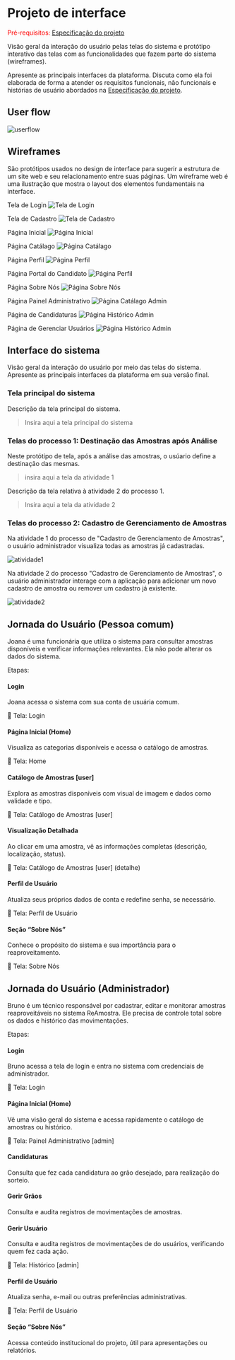 
# Projeto de interface

<span style="color:red">Pré-requisitos: <a href="02-Especificacao.md"> Especificação do projeto</a></span>

Visão geral da interação do usuário pelas telas do sistema e protótipo interativo das telas com as funcionalidades que fazem parte do sistema (wireframes).

 Apresente as principais interfaces da plataforma. Discuta como ela foi elaborada de forma a atender os requisitos funcionais, não funcionais e histórias de usuário abordados na <a href="02-Especificacao.md"> Especificação do projeto</a></span>.

 ## User flow

<!--
Fluxo de usuário (user flow) é uma técnica que permite ao desenvolvedor mapear todo o fluxo de navegação do usuário na aplicação. Essa técnica serve para alinhar os caminhos e as possíveis ações que o usuário pode realizar junto com os membros da equipe.
-->

![userflow](images/_userflow.png)

<!--
> **Links úteis**:
> - [User flow: o quê é e como fazer?](https://medium.com/7bits/fluxo-de-usu%C3%A1rio-user-flow-o-que-%C3%A9-como-fazer-79d965872534)
> - [User flow vs site maps](http://designr.com.br/sitemap-e-user-flow-quais-as-diferencas-e-quando-usar-cada-um/)
> - [Top 25 user flow tools & templates for smooth](https://www.mockplus.com/blog/post/user-flow-tools)
-->

<!--
### Diagrama de fluxo

O diagrama apresenta o estudo do fluxo de interação do usuário com o sistema interativo, muitas vezes sem a necessidade de desenhar o design das telas da interface. Isso permite que o design das interações seja bem planejado e tenha impacto na qualidade do design do wireframe interativo que será desenvolvido logo em seguida.

O diagrama de fluxo pode ser desenvolvido com “boxes” que possuem, internamente, a indicação dos principais elementos de interface — tais como menus e acessos — e funcionalidades, como editar, pesquisar, filtrar e configurar, além da conexão entre esses boxes a partir do processo de interação.

![Exemplo de diagrama de fluxo](images/diagrama_fluxo.jpg)

> **Links úteis**:
> - [Como criar um diagrama de fluxo de usuário](https://www.lucidchart.com/blog/how-to-make-a-user-flow-diagram)
> - [Fluxograma online: seis sites para fazer gráfico sem instalar nada](https://www.techtudo.com.br/listas/2019/03/fluxograma-online-seis-sites-para-fazer-grafico-sem-instalar-nada.ghtml)
-->

## Wireframes

São protótipos usados no design de interface para sugerir a estrutura de um site web e seu relacionamento entre suas páginas. Um wireframe web é uma ilustração que mostra o layout dos elementos fundamentais na interface.

Tela de Login
![Tela de Login](images/telalogin.png)

Tela de Cadastro
![Tela de Cadastro](images/telacadastro.png)

Página Inicial
![Página Inicial](images/PaginaInicial.png)

Página Catálago
![Página Catálago](images/catalagoss.png)

Página Perfil
![Página Perfil](images/meuperfil.png)

Página Portal do Candidato
![Página Perfil](images/portalcandidato.png)

Página Sobre Nós
![Página Sobre Nós](images/quemsomos.png)

Página Painel Administrativo
![Página Catálago Admin](images/paineladmin.png)

Página de Candidaturas 
![Página Histórico Admin ](images/candidaturas.png)

Página de Gerenciar Usuários
![Página Histórico Admin ](images/gerenciaruser.png)

<!--
> **Links úteis**:
> - [Protótipos: baixa, média ou alta fidelidade?](https://medium.com/ladies-that-ux-br/prot%C3%B3tipos-baixa-m%C3%A9dia-ou-alta-fidelidade-71d897559135)
> - [Protótipos vs wireframes](https://www.nngroup.com/videos/prototypes-vs-wireframes-ux-projects/)
> - [Ferramentas de wireframes](https://rockcontent.com/blog/wireframes/)
> - [MarvelApp](https://marvelapp.com/developers/documentation/tutorials/)
> - [Figma](https://www.figma.com/)
> - [Adobe XD](https://www.adobe.com/br/products/xd.html#scroll)
> - [Axure](https://www.axure.com/edu) (Licença Educacional)
> - [InvisionApp](https://www.invisionapp.com/) (Licença Educacional)
-->

## Interface do sistema

Visão geral da interação do usuário por meio das telas do sistema. Apresente as principais interfaces da plataforma em sua versão final.

### Tela principal do sistema

Descrição da tela principal do sistema.

> Insira aqui a tela principal do sistema


###  Telas do processo 1: Destinação das Amostras após Análise

Neste protótipo de tela, após a análise das amostras, o usúario define a destinação das mesmas.

> insira aqui a tela da atividade 1

Descrição da tela relativa à atividade 2 do processo 1.

> Insira aqui a tela da atividade 2


### Telas do processo 2: Cadastro de Gerenciamento de Amostras

Na atividade 1 do processo de "Cadastro de Gerenciamento de Amostras", o usuário administrador visualiza todas as amostras já cadastradas.

![atividade1](images/catalagoss.png)

Na atividade 2 do processo "Cadastro de Gerenciamento de Amostras", o usuário administrador interage com a aplicação para adicionar um novo cadastro de amostra ou remover um cadastro já existente.

![atividade2](images/paineladmin.png)

## Jornada do Usuário (Pessoa comum)

Joana é uma funcionária que utiliza o sistema para consultar amostras disponíveis e verificar informações relevantes. Ela não pode alterar os dados do sistema.

Etapas:
#### Login

Joana acessa o sistema com sua conta de usuária comum.

📍 Tela: Login

#### Página Inicial (Home)

Visualiza as categorias disponíveis e acessa o catálogo de amostras.

📍 Tela: Home

#### Catálogo de Amostras [user]

Explora as amostras disponíveis com visual de imagem e dados como validade e tipo.

📍 Tela: Catálogo de Amostras [user]

#### Visualização Detalhada

Ao clicar em uma amostra, vê as informações completas (descrição, localização, status).

📍 Tela: Catálogo de Amostras [user] (detalhe)

#### Perfil de Usuário

Atualiza seus próprios dados de conta e redefine senha, se necessário.

📍 Tela: Perfil de Usuário

#### Seção “Sobre Nós”

Conhece o propósito do sistema e sua importância para o reaproveitamento.

📍 Tela: Sobre Nós

## Jornada do Usuário (Administrador)

Bruno é um técnico responsável por cadastrar, editar e monitorar amostras reaproveitáveis no sistema ReAmostra. Ele precisa de controle total sobre os dados e histórico das movimentações.

Etapas:
#### Login

Bruno acessa a tela de login e entra no sistema com credenciais de administrador.

📍 Tela: Login

#### Página Inicial (Home)

Vê uma visão geral do sistema e acessa rapidamente o catálogo de amostras ou histórico.

📍 Tela: Painel Administrativo [admin]

#### Candidaturas
Consulta que fez cada candidatura ao grão desejado, para realização do sorteio.

#### Gerir Grãos
Consulta e audita registros de movimentações de amostras.

#### Gerir Usuário
Consulta e audita registros de movimentações de do usuários, verificando quem fez cada ação.

📍 Tela: Histórico [admin]

#### Perfil de Usuário

Atualiza senha, e-mail ou outras preferências administrativas.

📍 Tela: Perfil de Usuário

#### Seção “Sobre Nós”

Acessa conteúdo institucional do projeto, útil para apresentações ou relatórios.

